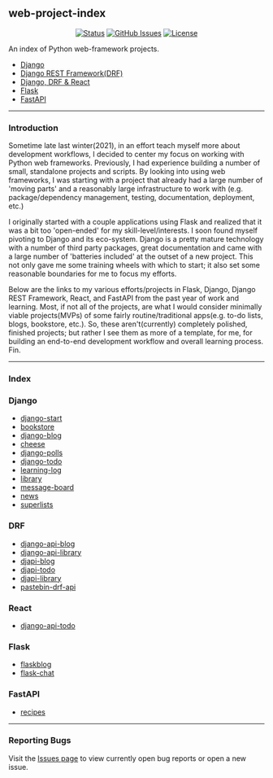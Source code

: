 ## web-project-index

<div align="center">

  [![Status](https://img.shields.io/badge/status-active-success.svg)]()
  [![GitHub Issues](https://img.shields.io/github/issues/kevinbowen777/web-project-index.svg)](https://github.com/kevinbowen777/web-project-index/issues)
  [![License](https://img.shields.io/badge/license-MIT-blue.svg)](/LICENSE)

</div>

An index of Python web-framework projects.
 
 - [Django](#Django)
 - [Django REST Framework(DRF)](#DRF)
 - [Django, DRF & React](#React)
 - [Flask](#Flask)
 - [FastAPI](#FastAPI)

---
### Introduction

Sometime late last winter(2021), in an effort teach myself more about development
workflows, I decided to center my focus on working with Python web frameworks.
Previously, I had experience building a number of small, standalone projects and
scripts. By looking into using web frameworks, I was starting with a project that
already had a large number of 'moving parts' and a reasonably large infrastructure
to work with (e.g. package/dependency management, testing, documentation, deployment, etc.)

I originally started with a couple applications using Flask and realized that it
was a bit too 'open-ended' for my skill-level/interests. I soon found myself pivoting
to Django and its eco-system. Django is a pretty mature technology with a number
of third party packages, great documentation and came with a large number of 
'batteries included' at the outset of a new project. This not only gave me some
training wheels with which to start; it also set some reasonable boundaries for me
to focus my efforts.

Below are the links to my various efforts/projects in Flask, Django, Django REST
Framework, React, and FastAPI from the past year of work and learning. Most, if not all of the projects, are what I would consider minimally viable projects(MVPs) of some fairly routine/traditional apps(e.g. to-do lists, blogs, bookstore, etc.).
So, these aren't(currently) completely polished, finished projects; but rather I see them as more
of a template, for me, for building an end-to-end development workflow and overall learning process. Fin.

---
### Index

### Django
 - [django-start](https://github.com/kevinbowen777/django-start)
 - [bookstore](https://github.com/kevinbowen777/bookstore)
 - [django-blog](https://github.com/kevinbowen777/django-blog)
 - [cheese](https://github.com/kevinbowen777/cheese)
 - [django-polls](https://github.com/kevinbowen777/django-polls)
 - [django-todo](https://github.com/kevinbowen777/django-todo)
 - [learning-log](https://github.com/kevinbowen777/learning-log)
 - [library](https://github.com/kevinbowen777/library)
 - [message-board](https://github.com/kevinbowen777/message-board)
 - [news](https://github.com/kevinbowen777/news)
 - [superlists](https://github.com/kevinbowen777/superlists)
### DRF
  - [django-api-blog](https://github.com/kevinbowen777/django-api-blog)
  - [django-api-library](https://github.com/kevinbowen777/django-api-library)
  - [djapi-blog](https://github.com/kevinbowen777/djapi-blog)
  - [djapi-todo](https://github.com/kevinbowen777/djapi-todo)
  - [djapi-library](https://github.com/kevinbowen777/djapi-library)
  - [pastebin-drf-api](https://github.com/kevinbowen777/pastebin-drf-api)
### React
  - [django-api-todo](https://github.com/kevinbowen777/django-api-todo)
### Flask
  - [flaskblog](https://github.com/kevinbowen777/flaskblog)
  - [flask-chat](https://github.com/kevinbowen777/flask-chat)
### FastAPI
  - [recipes](https://github.com/kevinbowen777/recipes)

---
### Reporting Bugs

   Visit the [Issues page](https://github.com/kevinbowen777/web-project-index/issues)
      to view currently open bug reports or open a new issue.
